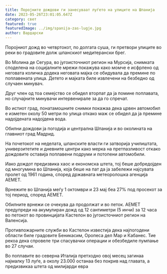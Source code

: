 ```yaml
---
title: Поројните дождови ги занесуваат луѓето на улиците на Шпанија
date: 2023-05-26T23:01:05.647Z
category: свет
featured: true
featuredImage: ../img/spanija-zas-lugje.jpg
author: Вардарски
---
```

Поројниот дожд во четвртокот, по долгата суша, ги претвори улиците во реки во градовите долж шпанскиот медитерански брег.

Во Молина де Сегура, во југоисточниот регион на Мурсија, снимката споделена на социјалните мрежи покажува како момче е исфрлено од неговата количка додека неговата мајка се обидувала да премине по поплавената улица. Детето и мајката биле извлечени на безбедно од случаен минувач.

Друг член од тоа семејство се обидел вторпат да ја помине поплавата, но случајните минувачи интервенирале за да го спречат.

Во истиот град, понатамошните снимки покажаа дека црвен автомобил е изметен околу 50 метри по улица откако маж се обидел да ја премине надојдената надојдена вода.

Обилни дождови ја погодија и централна Шпанија и во околината на главниот град Мадрид.

На почетокот на неделата, шпанските власти ги затворија училиштата, универзитетите и дневните центри како мерка на претпазливост откако дождовите оставија поплавени подруми и потопени автомобили.

Иако дождот предизвика хаос и економска штета, тој беше добредојден од многумина во Шпанија, која беше на пат да ја забележи најсувата пролет од 1961 година, според државната метеоролошка агенција АЕМЕТ.

Врнежите во Шпанија меѓу 1 октомври и 23 мај беа 27% под просекот за тој период, според АЕМЕТ.

Обилните врнежи се очекува да продолжат и во петок. АЕМЕТ предупреди на акумулиран дожд од 12 сантиметри (5 инчи) за 12 часа во петокот во провинцијата Кастелон во југоисточниот регион на Валенсија.

Противпожарните служби во Кастелон известија дека најпогодени области биле градовите Беникасим, Оропеса дел Мар и Кабанес. Тие рекоа дека спровеле три спасувачки операции и обезбедиле пумпање во 27 случаи.

Во поплавите во северна Италија претходно овој месец загинаа најмалку 13 луѓе, а околу 23.000 останаа без покрив над главата, а предизвикаа штета од милијарди евра